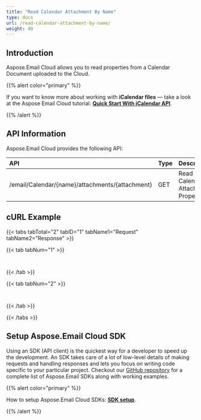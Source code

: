 ```yaml
---
title: "Read Calendar Attachment By Name"
type: docs
url: /read-calendar-attachment-by-name/
weight: 40
---
```


## **Introduction**
Aspose.Email Cloud allows you to read properties from a Calendar Document uploaded to the Cloud. 



{{% alert color="primary" %}} 

If you want to know more about working with **iCalendar files** — take a look at the Aspose Email Cloud tutorial: [**Quick Start With iCalendar API**](/quick-start-with-icalendar-api/).

{{% /alert %}} 


## **API Information**
Aspose.Email Cloud provides the following API:

|**API**|**Type**|**Description**|**Swagger Link**|
| :- | :- | :- | :- |
|/email/Calendar/{name}/attachments/{attachment}|GET|Read Calendar Attachment Properties|[GetCalendarAttachment](https://apireference.aspose.cloud/email/#/Calendar/GetCalendarAttachment)|
## **cURL Example**
{{< tabs tabTotal="2" tabID="1" tabName1="Request" tabName2="Response" >}}

{{< tab tabNum="1" >}}

```java



```

{{< /tab >}}

{{< tab tabNum="2" >}}

```java



```

{{< /tab >}}

{{< /tabs >}}


## **Setup Aspose.Email Cloud SDK**
Using an SDK (API client) is the quickest way for a developer to speed up the development. An SDK takes care of a lot of low-level details of making requests and handling responses and lets you focus on writing code specific to your particular project. Checkout our [GitHub repository](https://github.com/aspose-email-cloud) for a complete list of Aspose.Email SDKs along with working examples.

{{% alert color="primary" %}} 

How to setup Aspose.Email Cloud SDKs: [**SDK setup**](/sdk-setup/). 

{{% /alert %}}
